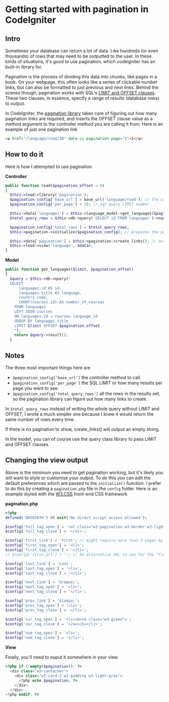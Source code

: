 # Getting started with pagination in CodeIgniter

## Intro

Sometimes your database can return a lot of data. Like hundreds (or even thousands) of rows that may need to be outputted to the user. In these kinds of situations, it's good to use pagination, which codeigniter has an built-in library for.

Pagination is the process of dividing this data into chunks, like pages in a book. On your webpage, this often looks like a series of clickable number links, but can also be formatted to just previous and next links. Behind the scenes though, pagination works with SQL's [LIMIT and OFFSET clauses](http://www.w3schools.com/php/php_mysql_select_limit.asp). These two clauses, in essence, specify a range of results (database rows) to output.

In CodeIgniter,  the [pagination library](https://www.codeigniter.com/user_guide/libraries/pagination.html) takes care of figuring out how many pagination links are required, and inserts the OFFSET clause value as a method argument to the controller method you are calling it from. Here is an example of just one pagination link

```html 
<a href="/language/read/20" data-ci-pagination-page="2">2</a> 
```

## How to do it

Here is how I attempted to use pagination.

**Controller**

```php
public function read($pagination_offset = 0)
{
  $this->load->library('pagination');
  $pagination_config['base_url'] = base_url('language/read'); // the controller you are calling
  $pagination_config['per_page'] = 20; // sql query LIMIT number

  $this->data['languages'] = $this->language_model->get_languages($pagination_config['per_page'], $pagination_offset); // your database call with LIMIT and OFFSET arguments
  $total_query_rows = $this->db->query('SELECT id FROM languages')->num_rows(); // what the database would have yielded without the LIMIT and OFFSET clauses (*see Notes)

  $pagination_config['total_rows'] = $total_query_rows;
  $this->pagination->initialize($pagination_config); // prepares the pagination based on your configurations

  $this->data['pagination'] = $this->pagination->create_links(); // outputs the pagination as a string (*see Notes)
  $this->load->view('language', $data);
}
```

**Model**

```php
public function get_languages($limit, $pagination_offset)
{
  $query = $this->db->query("
  SELECT
      languages.id AS id,
      languages.title AS language,
      country_code,
      COUNT(courses.id) AS number_of_courses
    FROM languages
    LEFT JOIN courses
    ON languages.id = courses.language_id
    GROUP BY languages.title
    LIMIT $limit OFFSET $pagination_offset
    ");
    return $query->result();
  }
```

## Notes

The three most important things here are

* `$pagination_config['base_url']` the controller method to call.
* `$pagination_config['per_page']` the SQL LIMIT or how many results per page you want to see.
* `$pagination_config['total_query_rows']` all the rows in the results set, so the pagination library can figure out how many links to create.

In `$total_query_rows` instead of writing the whole query without LIMIT and OFFSET, I wrote a much simpler one because I knew it would return the same number of rows every time.

If there is no pagination to show, create_links() will output an empty string.

In the model, you can of course use the query class library to pass LIMIT and OFFSET clauses.

## Changing the view output

Above is the minimum you need to get pagination working, but it's likely you will want to style or customise your output. To do this you can edit the default preferences which are passed to the `initialize()` function. I prefer to do this by creating a `pagination.php` file in the `config` folder. Here is an example styled with the [W3.CSS](http://www.w3schools.com/w3css/) front-end CSS framework

**pagination.php**

```php
<?php
defined('BASEPATH') OR exit('No direct script access allowed');

$config['full_tag_open'] = '<ul class="w3-pagination w3-border w3-light-grey">';
$config['full_tag_close'] = '</ul>';

$config['first_link'] = 'First'; // might require more than 5 pages by default to show up
$config['first_tag_open'] = '<li>';
$config['first_tag_close'] = '</li>';
// $config['first_url'] = ''; // An alternative URL to use for the “first page” link.

$config['last_link'] = 'Last';
$config['last_tag_open'] = '<li>';
$config['last_tag_close'] = '</li>';

$config['next_link'] = '&raquo;';
$config['next_tag_open'] = '<li>';
$config['next_tag_close'] = '</li>';

$config['prev_link'] = '&laquo;';
$config['prev_tag_open'] = '<li>';
$config['prev_tag_close'] = '</li>';

$config['cur_tag_open'] = '<li><b><a class="w3-green">';
$config['cur_tag_close'] = '</a></b></li>';

$config['num_tag_open'] = '<li>';
$config['num_tag_close'] = '</li>';
```

**View**

Finally, you'll need to ouput it somewhere in your view. 

```php
<?php if (!empty($pagination)): ?>
  <div class="w3-container">
    <div class="w3-card-2 w3-padding w3-light-grey">
      <?php echo $pagination; ?>
    </div>
  </div>
<?php endif; ?>
```

